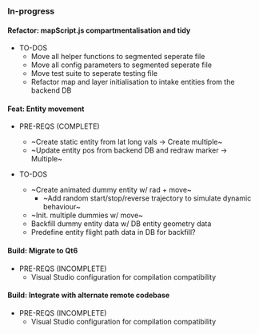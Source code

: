 ### In-progress

#### Refactor: mapScript.js compartmentalisation and tidy
- TO-DOS
    - Move all helper functions to segmented seperate file
    - Move all config parameters to segmented seperate file
    - Move test suite to seperate testing file
    - Refactor map and layer initialisation to intake entities from the backend DB 

#### Feat: Entity movement
- PRE-REQS (COMPLETE)
    - ~Create static entity from lat long vals -> Create multiple~
    - ~Update entity pos from backend DB and redraw marker -> Multiple~

- TO-DOS
    - ~Create animated dummy entity w/ rad + move~
        - ~Add random start/stop/reverse trajectory to simulate dynamic behaviour~
    - ~Init. multiple dummies w/ move~
    - Backfill dummy entity data w/ DB entity geometry data
    - Predefine entity flight path data in DB for backfill?

#### Build: Migrate to Qt6
- PRE-REQS (INCOMPLETE)
    - Visual Studio configuration for compilation compatibility

#### Build: Integrate with alternate remote codebase
- PRE-REQS (INCOMPLETE)
    - Visual Studio configuration for compilation compatibility
